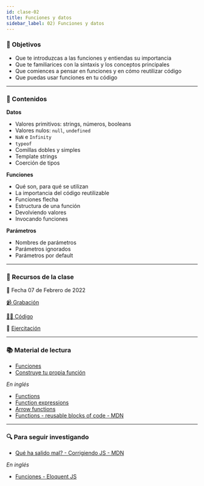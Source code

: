 ```yaml
---
id: clase-02
title: Funciones y datos
sidebar_label: 02) Funciones y datos
---
```


### 🏁 Objetivos

- Que te introduzcas a las funciones y entiendas su importancia
- Que te familiarices con la sintaxis y los conceptos principales
- Que comiences a pensar en funciones y en cómo reutilizar código
- Que puedas usar funciones en tu código

---

### 📝 Contenidos

**Datos**

- Valores primitivos: strings, números, booleans
- Valores nulos: `null`, `undefined`
- `NaN` e `Infinity`
- `typeof`
- Comillas dobles y simples
- Template strings
- Coerción de tipos

**Funciones**

- Qué son, para qué se utilizan
- La importancia del código reutilizable
- Funciones flecha
- Estructura de una función
- Devolviendo valores
- Invocando funciones

**Parámetros**

- Nombres de parámetros
- Parámetros ignorados
- Parámetros por default

---

### 🚀 Recursos de la clase

📆 Fecha 07 de Febrero de 2022

[📹 Grabación](https://us02web.zoom.us/rec/share/o-m6Yd7xOo24ryZ96wwG5almw5qWhQSDHU1YvPSiIDB-PPJO4fAcy9wjUblFqrXy.VZXAKqsoPa7U2Rhs?startTime=1644271394000)

[👩‍💻 Código](https://github.com/adrianmdp/12va-ada-frontend/tree/master/modulo-3/02-funciones)

💪 [Ejercitación](https://github.com/Ada-IT/ejercicios-frontend/blob/master/modulo-2/ejercicios/14-funciones.md)

---

### 📚 Material de lectura

- [Funciones](https://frontend.adaitw.org/docs/js/js06)
- [Construye tu propia función](https://developer.mozilla.org/es/docs/Learn/JavaScript/Building_blocks/Construyendo_tu_propia_funcion)

_En inglés_

- [Functions](https://javascript.info/function-basics)
- [Function expressions](https://javascript.info/function-expressions)
- [Arrow functions](https://javascript.info/arrow-functions-basics)
- [Functions - reusable blocks of code - MDN](https://developer.mozilla.org/en-US/docs/Learn/JavaScript/Building_blocks/Functions)

---

### 🔍 Para seguir investigando

- [Qué ha salido mal? - Corrigiendo JS - MDN](https://developer.mozilla.org/es/docs/Learn/JavaScript/First_steps/What_went_wrong)

_En inglés_

- [Funciones - Eloquent JS](https://eloquentjavascript.net/03_functions.html)
